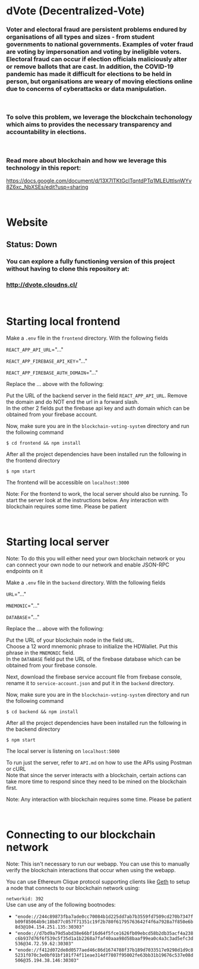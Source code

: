 # dVote (Decentralized-Vote)

### Voter and electoral fraud are persistent problems endured by organisations of all types and sizes - from student governments to national governments. Examples of voter fraud are voting by impersonation and voting by ineligible voters. Electoral fraud can occur if election officials maliciously alter or remove ballots that are cast. In addition, the COVID-19 pandemic has made it difficult for elections to be held in person, but organisations are weary of moving elections online due to concerns of cyberattacks or data manipulation.

&nbsp;

### To solve this problem, we leverage the blockchain techonology which aims to provides the necessary transparency and accountability in elections.

&nbsp;

### Read more about blockchain and how we leverage this technology in this report:

https://docs.google.com/document/d/13X7lTKtGclTqntdPTq1MLEUttlsnWYv8Z6xc_NbXSEs/edit?usp=sharing

&nbsp;

# Website

## Status: Down

### You can explore a fully functioning version of this project without having to clone this repository at:

### http://dvote.cloudns.cl/

&nbsp;

# Starting local frontend

Make a `.env` file in the `frontend` directory. With the following fields

`REACT_APP_API_URL`="..."

`REACT_APP_FIREBASE_API_KEY`="..."

`REACT_APP_FIREBASE_AUTH_DOMAIN`="..."

Replace the ... above with the following:

Put the URL of the backend server in the field `REACT_APP_API_URL`. Remove the domain and do NOT end the url in a forward slash.  
In the other 2 fields put the firebase api key and auth domain which can be obtained from your firebase account.

Now, make sure you are in the `blockchain-voting-system` directory and run the following command

```console
$ cd frontend && npm install
```

After all the project dependencies have been installed run the following in the frontend directory

```console
$ npm start
```

The frontend will be accessible on `localhost:3000`

Note: For the frontend to work, the local server should also be running. To start the server look at the instructions below. Any interaction with blockchain requires some time. Please be patient

&nbsp;

# Starting local server  

Note: To do this you will either need your own blockchain network or you can connect your own node to our network and enable JSON-RPC endpoints on it  


Make a `.env` file in the `backend` directory. With the following fields

`URL`="..."

`MNEMONIC`="..."

`DATABASE`="..."

Replace the ... above with the following:

Put the URL of your blockchain node in the field `URL`.  
Choose a 12 word mnemonic phrase to initialize the HDWallet. Put this phrase in the `MNEMONIC` field.  
In the `DATABASE` field put the URL of the firebase database which can be obtained from your firebase console.

Next, download the firebase service account file from firebase console, rename it to `service-account.json` and put it in the `backend` directory.

Now, make sure you are in the `blockchain-voting-system` directory and run the following command

```console
$ cd backend && npm install
```

After all the project dependencies have been installed run the following in the backend directory

```console
$ npm start
```

The local server is listening on `localhost:5000`

To run just the server, refer to `API.md` on how to use the APIs using Postman or cURL  
Note that since the server interacts with a blockchain, certain actions can take more time to respond since they need to be mined on the blockchain first.

Note: Any interaction with blockchain requires some time. Please be patient

&nbsp;

# Connecting to our blockchain network

Note: This isn't necessary to run our webapp. You can use this to manually verify the blockchain interactions that occur when using the webapp.

You can use Ethereum Clique protocol supporting clients like [Geth](https://geth.ethereum.org/docs/install-and-build/installing-geth) to setup a node that connects to our blockchain network using:

`networkid: 392`  
Use can use any of the following bootnodes:

- `"enode://244c89873fba7ade0cc70084b1d225dd7ab7b3559fd7509cd270b7347fb09f85064b9c18b877c057f71351c19f2b780f61795763642f4f6a7928a7f850e6b8d3@104.154.251.135:30303"`
- `"enode://d7bd9a79d5abd38e66bf16d64f5fce1626fb09ebcd58b2db35acf4a238c6b937d76f6f539c5f35d1a1b2268a7faf40aaa98d58baaf99ea0c4a3c3ad5efc3d536@34.72.59.62:30303"`
- `"enode://f412d072de8d0577aed46c86d1674788f37b189d7033517e9298d1d9c85231f070c3e0bf01bf101f74f11eae314df7807f95002fe63bb31b19676c537e08d506@35.194.38.146:30303"`
